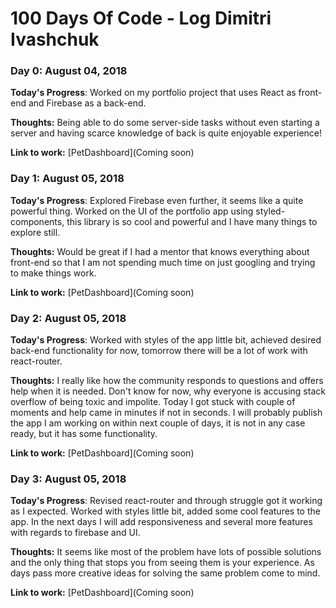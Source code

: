 # 100 Days Of Code - Log Dimitri Ivashchuk

### Day 0: August 04, 2018

**Today's Progress**: Worked on my portfolio project that uses React as front-end and Firebase as a back-end.

**Thoughts:** Being able to do some server-side tasks without even starting a server and having scarce knowledge of back is quite enjoyable experience!

**Link to work:** [PetDashboard](Coming soon)

### Day 1: August 05, 2018

**Today's Progress**: Explored Firebase even further, it seems like a quite powerful thing. Worked on the UI of the portfolio app using styled-components, this library is so cool and powerful and I have many things to explore still.

**Thoughts:** Would be great if I had a mentor that knows everything about front-end so that I am not spending much time on just googling and trying to make things work.

**Link to work:** [PetDashboard](Coming soon)

### Day 2: August 05, 2018

**Today's Progress**: Worked with styles of the app little bit, achieved desired back-end functionality for now, tomorrow there will be a lot of work with react-router.

**Thoughts:** I really like how the community responds to questions and offers help when it is needed. Don't know for now, why everyone is accusing stack overflow of being toxic and impolite. Today I got stuck with couple of moments and help came in minutes if not in seconds.
I will probably publish the app I am working on within next couple of days, it is not in any case ready, but it has some functionality.

**Link to work:** [PetDashboard](Coming soon)

### Day 3: August 05, 2018

**Today's Progress**: Revised react-router and through struggle got it working as I expected. Worked with styles little bit, added some cool features to the app. In the next days I will add responsiveness and several more features with regards to firebase and UI.

**Thoughts:** It seems like most of the problem have lots of possible solutions and the only thing that stops you from seeing them is your experience. As days pass more creative ideas for solving the same problem come to mind.

**Link to work:** [PetDashboard](Coming soon)
